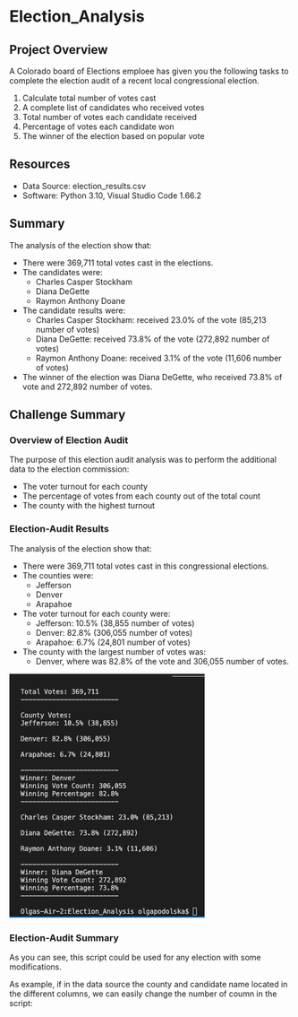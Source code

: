 # Election_Analysis

## Project Overview
A Colorado board of Elections emploee has given you the following tasks to complete the election audit of a recent local congressional election.

1. Calculate total number of votes cast
2. A complete list of candidates who received votes
3. Total number of votes each candidate received
4. Percentage of votes each candidate won
5. The winner of the election based on popular vote

## Resources
* Data Source: election_results.csv
* Software: Python 3.10, Visual Studio Code 1.66.2

## Summary
The analysis of the election show that:
 * There were 369,711 total votes cast in the elections.
 * The candidates were:
    * Charles Casper Stockham
    * Diana DeGette
    * Raymon Anthony Doane 
 * The candidate results were: 
    * Charles Casper Stockham: received 23.0% of the vote (85,213 number of votes)
    * Diana DeGette: received 73.8% of the vote (272,892 number of votes)
    * Raymon Anthony Doane: received 3.1% of the vote (11,606 number of votes)
 * The winner of the election was Diana DeGette, who received 73.8% of vote and 272,892 number of votes.

## Challenge Summary
### Overview of Election Audit
The purpose of this election audit analysis was to perform the additional data to the election commission:
* The voter turnout for each county
* The percentage of votes from each county out of the total count
* The county with the highest turnout

### Election-Audit Results
The analysis of the election show that:
 * There were 369,711 total votes cast in this congressional elections.
 * The counties were:
    * Jefferson
    * Denver
    * Arapahoe
 * The voter turnout for each county were:
    * Jefferson: 10.5% (38,855 number of votes)
    * Denver: 82.8% (306,055 number of votes)
    * Arapahoe: 6.7% (24,801 number of votes)
* The county with the largest number of votes was:
   * Denver, where was 82.8% of the vote and 306,055 number of votes.

![results.png](/Resources/results.png) 

### Election-Audit Summary
As you can see, this script could be used for any election with some modifications. 

As example, if in the data source the county and candidate name located in the different columns, we can easily change the number of coumn in the script:





